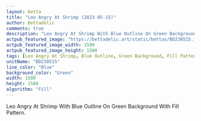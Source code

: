 ```yaml
---
layout: betta
title: "Leo Angry At Shrimp (2023-05-15)"
author: Bettadelic
comments: true
description: "Leo Angry At Shrimp With Blue Outline On Green Background With Fill Pattern."
actpub_featured_image: "https://bettadelic.art/static/bettas/BD230515.jpg"
actpub_featured_image_width: 1500
actpub_featured_image_height: 1500
tags: [Leo Angry At Shrimp, Blue Outline, Green Background, Fill Pattern, May 2023]
unitName: "BD230515"
line_color: "Blue"
background_color: "Green"
width: 1500
height: 1500
algorithm: "Fill"
---
```


Leo Angry At Shrimp With Blue Outline On Green Background With Fill Pattern.
